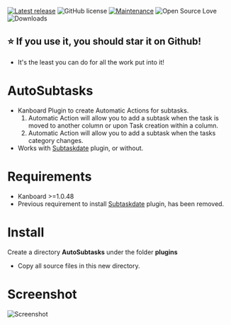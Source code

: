 [![Latest release](https://img.shields.io/github/release/creecros/AutoSubtasks.svg)](https://github.com/creecros/AutoSubtasks/releases)
![GitHub license](https://img.shields.io/github/license/Naereen/StrapDown.js.svg)
[![Maintenance](https://img.shields.io/badge/Maintained%3F-yes-green.svg)](https://github.com/creecros/AutoSubtasks/graphs/contributors)
![Open Source Love](https://badges.frapsoft.com/os/v1/open-source.svg?v=103)
![Downloads](https://img.shields.io/github/downloads/creecros/AutoSubtasks/total.svg)

## :star: If you use it, you should star it on Github! 
- It's the least you can do for all the work put into it!

# AutoSubtasks
- Kanboard Plugin to create Automatic Actions for subtasks.
  1. Automatic Action will allow you to add a subtask when the task is moved to another column or upon Task creation within a column. 
  2. Automatic Action will allow you to add a subtask when the tasks category changes.
- Works with [Subtaskdate](https://github.com/eSkiSo/Subtaskdate) plugin, or without.

# Requirements
- Kanboard >=1.0.48
- Previous requirement to install [Subtaskdate](https://github.com/eSkiSo/Subtaskdate) plugin, has been removed.

# Install
Create a directory **AutoSubtasks** under the folder **plugins**
- Copy all source files in this new directory.

# Screenshot
![Screenshot](https://github.com/creecros/AutoSubtasks/blob/master/screenshot/image.png)
